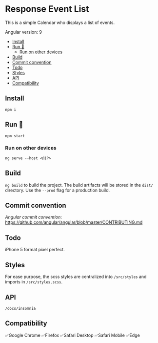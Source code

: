 # Response Event List <!-- omit in toc -->

This is a simple Calendar who displays a list of events.

Angular version: 9

- [Install](#install)
- [Run 🚀](#run-%f0%9f%9a%80)
  - [Run on other devices](#run-on-other-devices)
- [Build](#build)
- [Commit convention](#commit-convention)
- [Todo](#todo)
- [Styles](#styles)
- [API](#api)
- [Compatibility](#compatibility)

## Install

`npm i`

## Run 🚀

`npm start`

### Run on other devices

`ng serve --host <@IP>`

## Build

`ng build` to build the project. The build artifacts will be stored in the `dist/` directory. Use the `--prod` flag for a production build.

## Commit convention

*Angular commit convention*: https://github.com/angular/angular/blob/master/CONTRIBUTING.md

## Todo

iPhone 5 format pixel perfect.

## Styles

For ease purpose, the scss styles are centralized into `/src/styles` and imports in `/src/styles.scss`.

## API

`/docs/insomnia`

## Compatibility

✅Google Chrome
✅Firefox
✅Safari Desktop
✅Safari Mobile
✅Edge 
